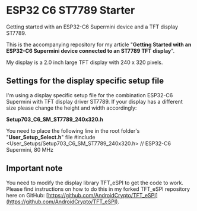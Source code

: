 # ESP32 C6 ST7789 Starter
Getting started with an ESP32-C6 Supermini device and a TFT display ST7789.

This is the accompanying repository for my article "**Getting Started with an ESP32-C6 Supermini device connected to an ST7789 TFT display**".

My display is a 2.0 inch large TFT display with 240 x 320 pixels.

## Settings for the display specific setup file

I'm using a display specific setup file for the combination ESP32-C6 Supermini with TFT display driver ST7789. If your display has a different size please change the height and width accordingly:

**Setup703_C6_SM_ST7789_240x320.h**

You need to place the following line in the root folder's "**User_Setup_Select.h**" file
  #include <User_Setups/Setup703_C6_SM_ST7789_240x320.h> // ESP32-C6 Supermini, 80 MHz

## Important note

You need to modify the display library TFT_eSPI to get the code to work. Please find instructions on how to do this in my forked TFT_eSPI repository here on GitHub: [https://github.com/AndroidCrypto/TFT_eSPI](https://github.com/AndroidCrypto/TFT_eSPI).

